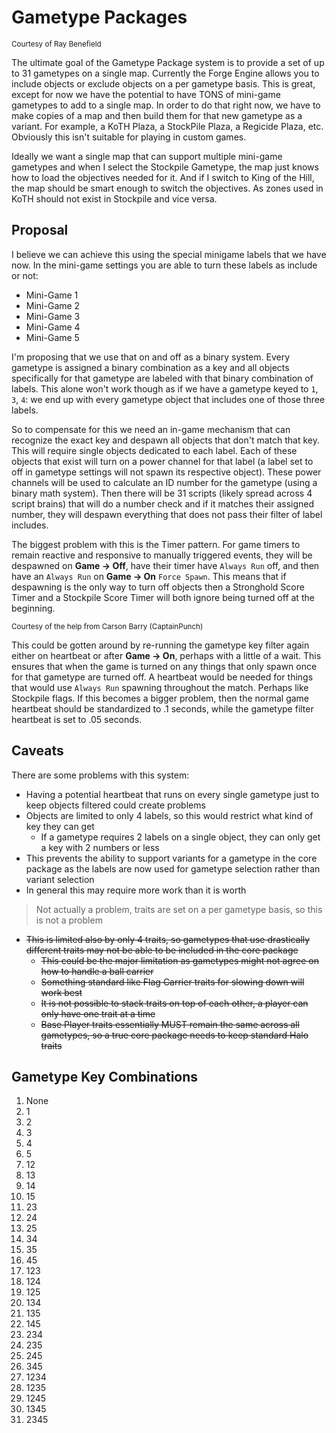 # Gametype Packages

<sub>Courtesy of Ray Benefield</sub>

The ultimate goal of the Gametype Package system is to provide a set of up to
31 gametypes on a single map. Currently the Forge Engine allows you to include
objects or exclude objects on a per gametype basis. This is great, except for
now we have the potential to have TONS of mini-game gametypes to add to a
single map. In order to do that right now, we have to make copies of a map and
then build them for that new gametype as a variant. For example, a KoTH Plaza,
a StockPile Plaza, a Regicide Plaza, etc. Obviously this isn't suitable for
playing in custom games.

Ideally we want a single map that can support multiple mini-game gametypes and
when I select the Stockpile Gametype, the map just knows how to load the
objectives needed for it. And if I switch to King of the Hill, the map should
be smart enough to switch the objectives. As zones used in KoTH should not
exist in Stockpile and vice versa.


## Proposal

I believe we can achieve this using the special minigame labels that we have
now. In the mini-game settings you are able to turn these labels as include or not:

 - Mini-Game 1
 - Mini-Game 2
 - Mini-Game 3
 - Mini-Game 4
 - Mini-Game 5

I'm proposing that we use that on and off as a binary system. Every gametype is
assigned a binary combination as a key and all objects specifically for that
gametype are labeled with that binary combination of labels. This alone won't
work though as if we have a gametype keyed to `1`, `3`, `4`: we end up with
every gametype object that includes one of those three labels.

So to compensate for this we need an in-game mechanism that can recognize the
exact key and despawn all objects that don't match that key. This will require
single objects dedicated to each label. Each of these objects that exist will
turn on a power channel for that label (a label set to off in gametype settings
will not spawn its respective object). These power channels will be used to
calculate an ID number for the gametype (using a binary math system). Then
there will be 31 scripts (likely spread across 4 script brains) that will do a
number check and if it matches their assigned number, they will despawn
everything that does not pass their filter of label includes.

The biggest problem with this is the Timer pattern. For game timers to remain
reactive and responsive to manually triggered events, they will be despawned on
**Game -> Off**, have their timer have `Always Run` off, and then have an
`Always Run` on **Game -> On** `Force Spawn`. This means that if despawning is
the only way to turn off objects then a Stronghold Score Timer and a Stockpile
Score Timer will both ignore being turned off at the beginning.

<sub>Courtesy of the help from Carson Barry (CaptainPunch)</sub>

This could be gotten around by re-running the gametype key filter again either
on heartbeat or after **Game -> On**, perhaps with a little of a wait. This
ensures that when the game is turned on any things that only spawn once for
that gametype are turned off. A heartbeat would be needed for things that would
use `Always Run` spawning throughout the match. Perhaps like Stockpile flags.
If this becomes a bigger problem, then the normal game heartbeat should be
standardized to .1 seconds, while the gametype filter heartbeat is set to .05
seconds.


## Caveats

There are some problems with this system:

 - Having a potential heartbeat that runs on every single gametype just to keep
   objects filtered could create problems
 - Objects are limited to only 4 labels, so this would restrict what kind of
   key they can get
     - If a gametype requires 2 labels on a single object, they can only get a
       key with 2 numbers or less
 - This prevents the ability to support variants for a gametype in the core
   package as the labels are now used for gametype selection rather than
variant selection
 - In general this may require more work than it is worth

 > Not actually a problem, traits are set on a per gametype basis, so this is not a problem
 - ~~This is limited also by only 4 traits, so gametypes that use drastically
   different traits may not be able to be included in the core package~~
     - ~~This could be the major limitation as gametypes might not agree on how
       to handle a ball carrier~~
     - ~~Something standard like Flag Carrier traits for slowing down will work
       best~~
     - ~~It is not possible to stack traits on top of each other, a player can
       only have one trait at a time~~
     - ~~Base Player traits essentially MUST remain the same across all
       gametypes, so a true core package needs to keep standard Halo traits~~


## Gametype Key Combinations

 1. None
 1. 1
 1. 2
 1. 3
 1. 4
 1. 5
 1. 12
 1. 13
 1. 14
 1. 15
 1. 23
 1. 24
 1. 25
 1. 34
 1. 35
 1. 45
 1. 123
 1. 124
 1. 125
 1. 134
 1. 135
 1. 145
 1. 234
 1. 235
 1. 245
 1. 345
 1. 1234
 1. 1235
 1. 1245
 1. 1345
 1. 2345
